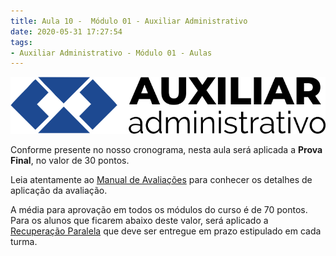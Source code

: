```yaml
---
title: Aula 10 -  Módulo 01 - Auxiliar Administrativo
date: 2020-05-31 17:27:54
tags:
- Auxiliar Administrativo - Módulo 01 - Aulas
---
```


<img src="../../../../assets/media/img/cursos/logo-auxiliar-administrativo-01.png" alt="Auxiliar Administrativo" title="Auxiliar Administrativo" class="img-50  bg-white">

Conforme presente no nosso cronograma, nesta aula será aplicada a **Prova Final**, no valor de 30 pontos.

Leia atentamente ao [Manual de Avaliações](../aulas/aula-prova) para conhecer os detalhes de aplicação da avaliação.

A média para aprovação em todos os módulos do curso é de 70 pontos. Para os alunos que ficarem abaixo deste valor, será aplicado a [Recuperação Paralela](../../recuperacao) que deve ser entregue em prazo estipulado em cada turma.